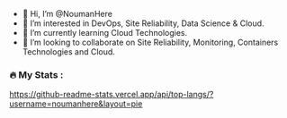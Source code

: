 - 👋 Hi, I’m @NoumanHere
- 👀 I’m interested in DevOps, Site Reliability, Data Science & Cloud.
- 🌱 I’m currently learning Cloud Technologies.
- 💞️ I’m looking to collaborate on Site Reliability, Monitoring, Containers Technologies and Cloud.
<!-- - 📫 How to reach me  -->

<!---
NoumanHere/NoumanHere is a ✨ special ✨ repository because its `README.md` (this file) appears on your GitHub profile.
You can click the Preview link to take a look at your changes.
--->
### :fire: My Stats :
https://github-readme-stats.vercel.app/api/top-langs/?username=noumanhere&layout=pie
